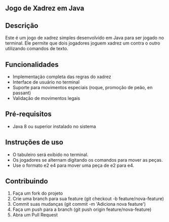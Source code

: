 ## Jogo de Xadrez em Java

## Descrição
Este é um jogo de xadrez simples desenvolvido em Java para ser jogado no terminal. Ele permite que dois jogadores joguem xadrez um contra o outro utilizando comandos de texto.

## Funcionalidades
- Implementação completa das regras do xadrez
- Interface de usuário no terminal
- Suporte para movimentos especiais (roque, promoção de peão, en passant)
- Validação de movimentos legais

## Pré-requisitos
- Java 8 ou superior instalado no sistema

## Instruções de uso
- O tabuleiro será exibido no terminal.
- Os jogadores se alternam digitando os comandos para mover as peças.
- Use o formato e2 e4 para mover uma peça de e2 para e4.

## Contribuindo
1. Faça um fork do projeto
2. Crie uma branch para sua feature (git checkout -b feature/nova-feature)
3. Commit suas mudanças (git commit -m 'Adiciona nova feature')
4. Faça um push para a branch (git push origin feature/nova-feature)
5. Abra um Pull Request
